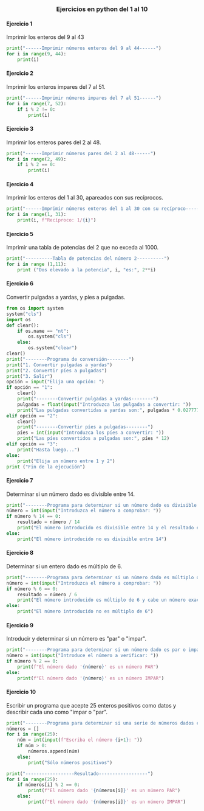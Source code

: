 ### <html><H3 align="center"> Ejercicios en python del 1 al 10 </H3></html>
#### Ejercicio 1
Imprimir los enteros del 9 al 43
```Python
print("------Imprimir números enteros del 9 al 44------")
for i in range(9, 44):
    print(i)
```
#### Ejercicio 2
Imprimir los enteros impares del 7 al 51.
```Python
print("------Imprimir números impares del 7 al 51------")
for i in range(7, 52):
    if i % 2 != 0:
        print(i)
```
#### Ejercicio 3
Imprimir los enteros pares del 2 al 48.
```Python
print("------Imprimir números pares del 2 al 48------")
for i in range(2, 49):
    if i % 2 == 0:
        print(i)
```
#### Ejercicio 4
Imprimir los enteros del 1 al 30, apareados con sus recíprocos.
```Python
print("------Imprimir números enteros del 1 al 30 con su recíproco------")
for i in range(1, 31):
    print(i, f"Recíproco: 1/{i}")
```
#### Ejercicio 5
Imprimir una tabla de potencias del 2 que no exceda al 1000.
```Python
print("----------Tabla de potencias del número 2----------")
for i in range (1,11):
    print ("Dos elevado a la potencia", i, "es:", 2**i)
```
#### Ejercicio 6
Convertir pulgadas a yardas, y píes a pulgadas.
```Python
from os import system
system("cls")
import os
def clear():
    if os.name == "nt":
        os.system("cls")
    else:
        os.system("clear")
clear()
print("--------Programa de conversión--------")
print("1. Convertir pulgadas a yardas")
print("2. Convertir píes a pulgadas")
print("3. Salir")
opción = input("Elija una opción: ")
if opción == "1":
    clear()
    print("--------Convertir pulgadas a yardas--------")
    pulgadas = float(input("Introduzca las pulgadas a convertir: "))
    print("Las pulgadas convertidas a yardas son:", pulgadas * 0.0277778)
elif opción == "2":
    clear()
    print("--------Convertir píes a pulgadas--------")
    píes = int(input("Introduzca los píes a convertir: "))
    print("Las píes convertidos a pulgadas son:", píes * 12)
elif opción == "3":
    print("Hasta luego...")
else:
    print("Elija un número entre 1 y 2")
print ("Fin de la ejecución")
```
#### Ejercicio 7
Determinar si un número dado es divisible entre 14.
```Python
print("--------Programa para determinar si un número dado es divisible entre 14--------")
número = int(input("Introduzca el número a comprobar: "))
if número % 14 == 0:
    resultado = número / 14
    print("El número introducido es divisible entre 14 y el resultado es:", resultado)
else:
    print("El número introducido no es divisible entre 14")
```
#### Ejercicio 8
Determinar si un entero dado es múltiplo de 6.
```Python
print("--------Programa para determinar si un número dado es múltiplo de 6--------")
número = int(input("Introduzca el número a comprobar: "))
if número % 6 == 0:
    resultado = número / 6
    print("El número introducido es múltiplo de 6 y cabe un número exacto de:", resultado)
else:
    print("El número introducido no es múltiplo de 6")
```
#### Ejercicio 9
Introducir y determinar si un número es "par" o "impar".
```Python
print("--------Programa para determinar si un número dado es par o impar--------")
número = int(input("Introduce el número a verificar: "))
if número % 2 == 0:
    print(f"El número dado '{número}' es un número PAR")
else:
    print(f"El número dado '{número}' es un número IMPAR")
```
#### Ejercicio 10
Escribir un programa que acepte 25 enteros positivos como datos y describir cada uno como "impar o "par".
```Python
print("--------Programa para determinar si una serie de números dados es par o impar--------")
números = []
for i in range(25):
    núm = int(input(f"Escriba el número {i+1}: "))
    if núm > 0:
        números.append(núm)
    else:
        print("Sólo números positivos")

print("------------------Resultado------------------")
for i in range(25):
    if números[i] % 2 == 0:
        print(f"El número dado '{números[i]}' es un número PAR")
    else:
        print(f"El número dado '{números[i]}' es un número IMPAR")
```